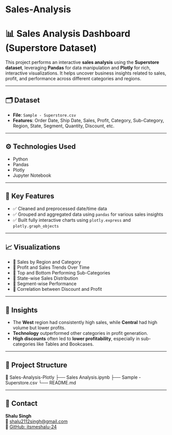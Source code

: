 # Sales-Analysis
# 📊 Sales Analysis Dashboard (Superstore Dataset)

This project performs an interactive **sales analysis** using the **Superstore dataset**, leveraging **Pandas** for data manipulation and **Plotly** for rich, interactive visualizations. It helps uncover business insights related to sales, profit, and performance across different categories and regions.

---

## 🗂 Dataset

- **File**: `Sample - Superstore.csv`  
- **Features**: Order Date, Ship Date, Sales, Profit, Category, Sub-Category, Region, State, Segment, Quantity, Discount, etc.

---

## ⚙️ Technologies Used

- Python  
- Pandas  
- Plotly  
- Jupyter Notebook

---

## 📌 Key Features

- ✅ Cleaned and preprocessed date/time data  
- ✅ Grouped and aggregated data using `pandas` for various sales insights  
- ✅ Built fully interactive charts using `plotly.express` and `plotly.graph_objects`

---

## 📈 Visualizations

- 📍 Sales by Region and Category  
- 📍 Profit and Sales Trends Over Time  
- 📍 Top and Bottom Performing Sub-Categories  
- 📍 State-wise Sales Distribution  
- 📍 Segment-wise Performance  
- 📍 Correlation between Discount and Profit

---

## 🧠 Insights

- The **West** region had consistently high sales, while **Central** had high volume but lower profits.  
- **Technology** outperformed other categories in profit generation.  
- **High discounts** often led to **lower profitability**, especially in sub-categories like Tables and Bookcases.

---

## 📁 Project Structure

📂 Sales-Analysis-Plotly
├── Sales Analysis.ipynb
├── Sample - Superstore.csv
└── README.md

---

## 📧 Contact

**Shalu Singh**  
📩 shalu2112singh@gmail.com  
🔗 [GitHub: itsmeshalu-24](https://github.com/itsmeshalu-24)
